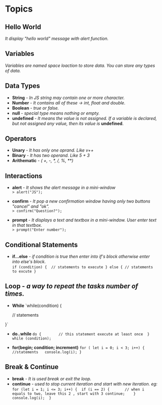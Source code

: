 # Topics

## Hello World <br>
   _It display "hello world" message with alert function._

## Variables<br>
   _Variables are named space loaction to store data. You can store any types of data._

## Data Types<br>
- **String** - _In JS string may contain one or more character._ 
- **Number** - _It contains all of these -> int, float and double._
- **Boolean** - _true or false._
- **null** - _special type means nothing or empty._
- **undefined** - _It means the value is not assigned. If a variable is declared, but not assigned any value, then its value is_ **undefined**.

## Operators <br>
- **Unary** - _It has only one oprand. Like v++_
- **Binary** - _It has two operand. Like 5 + 3_
- **Arithematic** - _( +, -, *, /, %, \*\*)_
## Interactions<br>
- **alert** - _It shows the alert message in a mini-window_ <br>
	`> alert("JS");`

- **confirm** - _It pop a new confirmation window having only two buttons "cancel" and "ok"._<br>
	`> confirm("Question?");`

- **prompt** - _It displays a text and textbox in a mini-window. User enter text in that textbox._<br>
	`> prompt("Enter number");`

## Conditional Statements<br>
- **if...else** - _if condition is true then enter into if's block otherwise enter into else's block._<br>
	`if (condition) { 
		// statements to execute
	} else {
		// statements to excute
	}` 

## Loop - _a way to repeat the tasks number of times._<br>
- **While**
`while(condition) { 

	// statements 

}` 

- **do..while**
`do {		
	// this statement execute at least once 
} while (condition);`

- **for(begin; condition; increment)**
`for ( let i = 0; i < 3; i++) { 
	//statements  
	console.log(i);
}`

## Break & Continue <br>
- **break** - _It is used break or exit the loop._
- **continue** - _used to stop current iteration and start with new iteration._
_eg:_ <br>
`for (let i = 1; i <= 3; i++) { 
	if (i == 2) { 		// when i equals to two, leave this 2 , start with 3
		continue;	
	}		
	console.log(i); 
}`


